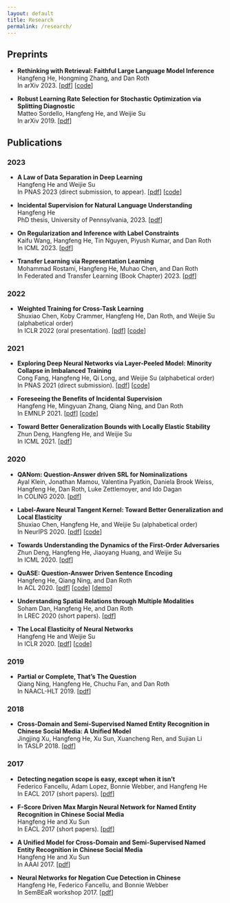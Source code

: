 ```yaml
---
layout: default
title: Research
permalink: /research/
---
```

## Preprints
- **Rethinking with Retrieval: Faithful Large Language Model Inference**\
Hangfeng He, Hongming Zhang, and Dan Roth\
In arXiv 2023.
\[[pdf](https://arxiv.org/pdf/2301.00303.pdf)\] \[[code](https://github.com/HornHehhf/RR)\]

- **Robust Learning Rate Selection for Stochastic Optimization via Splitting Diagnostic**\
Matteo Sordello, Hangfeng He, and Weijie Su\
In arXiv 2019. 
\[[pdf](https://arxiv.org/pdf/1910.08597.pdf)\]

## Publications
### 2023
- **A Law of Data Separation in Deep Learning**\
Hangfeng He and Weijie Su\
In PNAS 2023 (direct submission, to appear).
\[[pdf](https://arxiv.org/pdf/2210.17020.pdf)\] \[[code](https://github.com/HornHehhf/Equi-Separation)\]

- **Incidental Supervision for Natural Language Understanding**\
Hangfeng He\
PhD thesis, University of Pennsylvania, 2023.
\[[pdf](https://www.proquest.com/docview/2829613217?pq-origsite=gscholar&fromopenview=true)\]

- **On Regularization and Inference with Label Constraints**\
Kaifu Wang, Hangfeng He, Tin Nguyen, Piyush Kumar, and Dan Roth\
In ICML 2023.
\[[pdf](https://openreview.net/pdf?id=PsQJm6lG3s)\]

- **Transfer Learning via Representation Learning**\
Mohammad Rostami, Hangfeng He, Muhao Chen, and Dan Roth\
In Federated and Transfer Learning (Book Chapter) 2023.
\[[pdf](https://link.springer.com/chapter/10.1007/978-3-031-11748-0_10)\]

### 2022
- **Weighted Training for Cross-Task Learning**\
Shuxiao Chen, Koby Crammer, Hangfeng He, Dan Roth, and Weijie Su (alphabetical order)\
In ICLR 2022 (oral presentation).
\[[pdf](https://openreview.net/pdf?id=ltM1RMZntpu)\] \[[code](https://github.com/CogComp/TAWT)\]

### 2021
- **Exploring Deep Neural Networks via Layer-Peeled Model: Minority Collapse in Imbalanced Training**\
Cong Fang, Hangfeng He, Qi Long, and Weijie Su (alphabetical order)\
In PNAS 2021 (direct submission). 
\[[pdf](https://www.pnas.org/doi/epdf/10.1073/pnas.2103091118)\] \[[code](https://github.com/HornHehhf/LPM)\]

- **Foreseeing the Benefits of Incidental Supervision**\
Hangfeng He, Mingyuan Zhang, Qiang Ning, and Dan Roth\
In EMNLP 2021.
\[[pdf](https://aclanthology.org/2021.emnlp-main.134.pdf)\] \[[code](https://github.com/CogComp/PABI)\]

- **Toward Better Generalization Bounds with Locally Elastic Stability**\
Zhun Deng, Hangfeng He, and Weijie Su\
In ICML 2021.
\[[pdf](http://proceedings.mlr.press/v139/deng21b/deng21b.pdf)\]

### 2020
- **QANom: Question-Answer driven SRL for Nominalizations**\
Ayal Klein, Jonathan Mamou, Valentina Pyatkin, Daniela Brook Weiss, Hangfeng He, Dan Roth, Luke Zettlemoyer, and Ido Dagan\
In COLING 2020.
\[[pdf](https://aclanthology.org/2020.coling-main.274.pdf)\]

- **Label-Aware Neural Tangent Kernel: Toward Better Generalization and Local Elasticity**\
Shuxiao Chen, Hangfeng He, and Weijie Su (alphabetical order)\
In NeurIPS 2020.
\[[pdf](https://proceedings.neurips.cc/paper/2020/file/b6b90237b3ebd1e462a5d11dbc5c4dae-Paper.pdf)\] \[[code](https://github.com/HornHehhf/LANTK)\]

- **Towards Understanding the Dynamics of the First-Order Adversaries**\
Zhun Deng, Hangfeng He, Jiaoyang Huang, and Weijie Su\
In ICML 2020.
\[[pdf](http://proceedings.mlr.press/v119/deng20c/deng20c.pdf)\] 

- **QuASE: Question-Answer Driven Sentence Encoding**\
Hangfeng He, Qiang Ning, and Dan Roth\
In ACL 2020. 
\[[pdf](https://aclanthology.org/2020.acl-main.772.pdf)\] \[[code](https://github.com/CogComp/QuASE)\] \[[demo](https://cogcomp.seas.upenn.edu/page/demo_view/QuASE)\]

- **Understanding Spatial Relations through Multiple Modalities**\
Soham Dan, Hangfeng He, and Dan Roth\
In LREC 2020 (short papers). 
\[[pdf](https://aclanthology.org/2020.lrec-1.288.pdf)\]

- **The Local Elasticity of Neural Networks**\
Hangfeng He and Weijie Su\
In ICLR 2020. 
\[[pdf](https://openreview.net/pdf?id=HJxMYANtPH)\] \[[code](https://github.com/HornHehhf/LocalElasticity)\]

### 2019
- **Partial or Complete, That’s The Question**\
Qiang Ning, Hangfeng He, Chuchu Fan, and Dan Roth\
In NAACL-HLT 2019.
\[[pdf](https://aclanthology.org/N19-1227.pdf)\]

### 2018
- **Cross-Domain and Semi-Supervised Named Entity Recognition in Chinese Social Media: A Unified Model**\
Jingjing Xu, Hangfeng He, Xu Sun, Xuancheng Ren, and Sujian Li\
In TASLP 2018. 
\[[pdf](https://ieeexplore.ieee.org/document/8411523)\]

### 2017
- **Detecting negation scope is easy, except when it isn’t**\
Federico Fancellu, Adam Lopez, Bonnie Webber, and Hangfeng He\
In EACL 2017 (short papers).
\[[pdf](https://aclanthology.org/E17-2010.pdf)\]

- **F-Score Driven Max Margin Neural Network for Named Entity Recognition in Chinese Social Media**\
Hangfeng He and Xu Sun\
In EACL 2017 (short papers).
\[[pdf](https://aclanthology.org/E17-2113.pdf)\]

- **A Unified Model for Cross-Domain and Semi-Supervised Named Entity Recognition in Chinese Social Media**\
Hangfeng He and Xu Sun\
In AAAI 2017. 
\[[pdf](https://ojs.aaai.org/index.php/AAAI/article/view/10977)\]

- **Neural Networks for Negation Cue Detection in Chinese**\
Hangfeng He, Federico Fancellu, and Bonnie Webber\
In SemBEaR workshop 2017.
\[[pdf](https://aclanthology.org/W17-1809.pdf)\]
